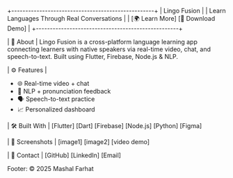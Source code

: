 +---------------------------------------------------+
| Lingo Fusion                                      |
| Learn Languages Through Real Conversations        |
| [🌍 Learn More] [📲 Download Demo]                 |
+---------------------------------------------------+

| 👋 About |
Lingo Fusion is a cross-platform language learning app
connecting learners with native speakers via real-time
video, chat, and speech-to-text. Built using Flutter,
Firebase, Node.js & NLP.

| ⚙️ Features |
- 🌐 Real-time video + chat
- 🧠 NLP + pronunciation feedback
- 🗣️ Speech-to-text practice
- 📈 Personalized dashboard

| 🛠️ Built With |
[Flutter] [Dart] [Firebase] [Node.js] [Python] [Figma]

| 📸 Screenshots |
[image1] [image2] [video demo]

| 🤝 Contact |
[GitHub] [LinkedIn] [Email]

Footer: © 2025 Mashal Farhat

